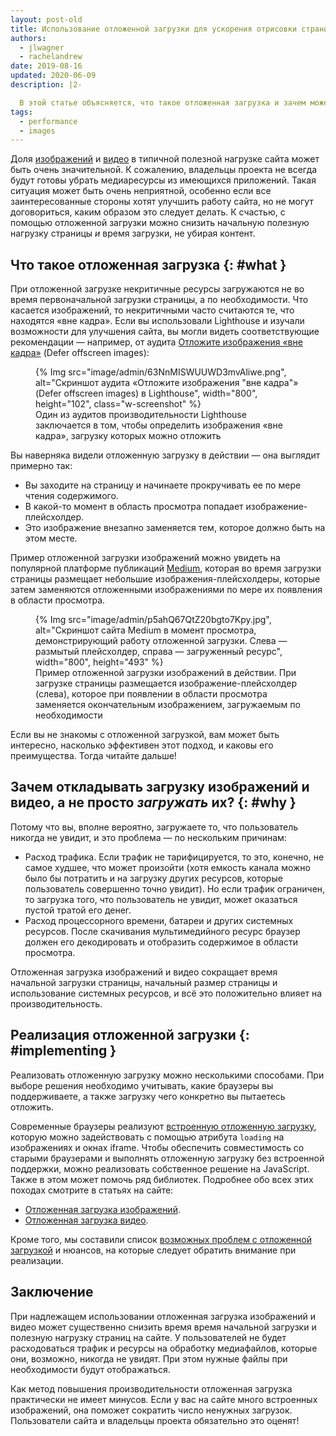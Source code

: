 ```yaml
---
layout: post-old
title: Использование отложенной загрузки для ускорения отрисовки страницы
authors:
  - jlwagner
  - rachelandrew
date: 2019-08-16
updated: 2020-06-09
description: |2-

  В этой статье объясняется, что такое отложенная загрузка и зачем может понадобиться откладывать загрузку элементов на сайте.
tags:
  - performance
  - images
---
```


Доля [изображений](http://beta.httparchive.org/reports/state-of-images?start=earliest&end=latest) и [видео](http://beta.httparchive.org/reports/page-weight#bytesVideo) в типичной полезной нагрузке сайта может быть очень значительной. К сожалению, владельцы проекта не всегда будут готовы убрать медиаресурсы из имеющихся приложений. Такая ситуация может быть очень неприятной, особенно если все заинтересованные стороны хотят улучшить работу сайта, но не могут договориться, каким образом это следует делать. К счастью, с помощью отложенной загрузки можно снизить начальную полезную нагрузку страницы *и* время загрузки, не убирая контент.

## Что такое отложенная загрузка {: #what }

При отложенной загрузке некритичные ресурсы загружаются не во время первоначальной загрузки страницы, а по необходимости. Что касается изображений, то некритичными часто считаются те, что находятся «вне кадра». Если вы использовали Lighthouse и изучали возможности для улучшения сайта, вы могли видеть соответствующие рекомендации — например, от аудита [Отложите изображения «вне кадра»](/offscreen-images/) (Defer offscreen images):

<figure class="w-figure">   {% Img src="image/admin/63NnMISWUUWD3mvAliwe.png", alt="Скриншот аудита «Отложите изображения &quot;вне кадра&quot;» (Defer offscreen images) в Lighthouse", width="800", height="102", class="w-screenshot" %}   <figcaption class="w-figcaption">Один из аудитов производительности Lighthouse заключается в том, чтобы определить изображения «вне кадра», загрузку которых можно отложить</figcaption></figure>

Вы наверняка видели отложенную загрузку в действии — она выглядит примерно так:

- Вы заходите на страницу и начинаете прокручивать ее по мере чтения содержимого.
- В какой-то момент в область просмотра попадает изображение-плейсхолдер.
- Это изображение внезапно заменяется тем, которое должно быть на этом месте.

Пример отложенной загрузки изображений можно увидеть на популярной платформе публикаций [Medium](https://medium.com/), которая во время загрузки страницы размещает небольшие изображения-плейсхолдеры, которые затем заменяются отложенными изображениями по мере их появления в области просмотра.

<figure class="w-figure">   {% Img src="image/admin/p5ahQ67QtZ20bgto7Kpy.jpg", alt="Скриншот сайта Medium в момент просмотра, демонстрирующий работу отложенной загрузки. Слева — размытый плейсхолдер, справа — загруженный ресурс", width="800", height="493" %}   <figcaption class="w-figcaption">Пример отложенной загрузки изображений в действии. При загрузке страницы размещается изображение-плейсхолдер (слева), которое при появлении в области просмотра заменяется окончательным изображением, загружаемым по необходимости</figcaption></figure>

Если вы не знакомы с отложенной загрузкой, вам может быть интересно, насколько эффективен этот подход, и каковы его преимущества. Тогда читайте дальше!

## Зачем откладывать загрузку изображений и видео, а не просто *загружать* их? {: #why }

Потому что вы, вполне вероятно, загружаете то, что пользователь никогда не увидит, и это проблема — по нескольким причинам:

- Расход трафика. Если трафик не тарифицируется, то это, конечно, не самое худшее, что может произойти (хотя емкость канала можно было бы потратить и на загрузку других ресурсов, которые пользователь совершенно точно увидит). Но если трафик ограничен, то загрузка того, что пользователь не увидит, может оказаться пустой тратой его денег.
- Расход процессорного времени, батареи и других системных ресурсов. После скачивания мультимедийного ресурс браузер должен его декодировать и отобразить содержимое в области просмотра.

Отложенная загрузка изображений и видео сокращает время начальной загрузки страницы, начальный размер страницы и использование системных ресурсов, и всё это положительно влияет на производительность.

## Реализация отложенной загрузки {: #implementing }

Реализовать отложенную загрузку можно несколькими способами. При выборе решения необходимо учитывать, какие браузеры вы поддерживаете, а также загрузку чего конкретно вы пытаетесь отложить.

Современные браузеры реализуют [встроенную отложенную загрузку](/browser-level-image-lazy-loading/), которую можно задействовать с помощью атрибута `loading` на изображениях и окнах iframe. Чтобы обеспечить совместимость со старыми браузерами и выполнять отложенную загрузку без встроенной поддержки, можно реализовать собственное решение на JavaScript. Также в этом может помочь ряд библиотек. Подробнее обо всех этих походах смотрите в статьях на сайте:

- [Отложенная загрузка изображений](/lazy-loading-images/).
- [Отложенная загрузка видео](/lazy-loading-video/).

Кроме того, мы составили список [возможных проблем с отложенной загрузкой](/lazy-loading-best-practices) и нюансов, на которые следует обратить внимание при реализации.

## Заключение

При надлежащем использовании отложенная загрузка изображений и видео может существенно снизить время время начальной загрузки и полезную нагрузку страниц на сайте. У пользователей не будет расходоваться трафик и ресурсы на обработку медиафайлов, которые они, возможно, никогда не увидят. При этом нужные файлы при необходимости будут отображаться.

Как метод повышения производительности отложенная загрузка практически не имеет минусов. Если у вас на сайте много встроенных изображений, она поможет сократить число ненужных загрузок. Пользователи сайта и владельцы проекта обязательно это оценят!
